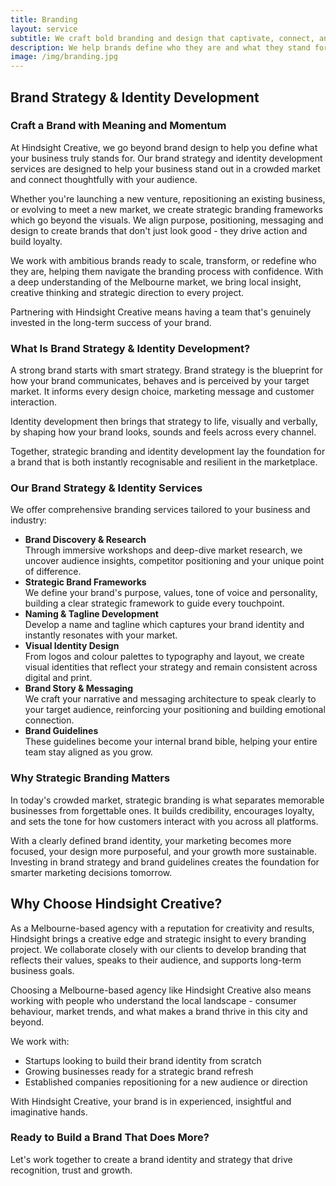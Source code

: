 ```yaml
---
title: Branding
layout: service
subtitle: We craft bold branding and design that captivate, connect, and elevate your brand's unique identity.
description: We help brands define who they are and what they stand for, crafting strategy-led branding that goes deeper than just a logo. Through discovery, messaging and visual identity, we create brand experiences that connect, resonate and support long-term growth. Whether you're launching, evolving or repositioning, we turn ideas into meaningful, memorable identities.
image: /img/branding.jpg
---
```


## Brand Strategy & Identity Development

### Craft a Brand with Meaning and Momentum

At Hindsight Creative, we go beyond brand design to help you define what your business truly stands for. Our brand strategy and identity development services are designed to help your business stand out in a crowded market and connect thoughtfully with your audience.

Whether you're launching a new venture, repositioning an existing business, or evolving to meet a new market, we create strategic branding frameworks which go beyond the visuals. We align purpose, positioning, messaging and design to create brands that don't just look good - they drive action and build loyalty.

We work with ambitious brands ready to scale, transform, or redefine who they are, helping them navigate the branding process with confidence. With a deep understanding of the Melbourne market, we bring local insight, creative thinking and strategic direction to every project.

Partnering with Hindsight Creative means having a team that's genuinely invested in the long-term success of your brand.

### What Is Brand Strategy & Identity Development?

A strong brand starts with smart strategy. Brand strategy is the blueprint for how your brand communicates, behaves and is perceived by your target market. It informs every design choice, marketing message and customer interaction.

Identity development then brings that strategy to life, visually and verbally, by shaping how your brand looks, sounds and feels across every channel.

Together, strategic branding and identity development lay the foundation for a brand that is both instantly recognisable and resilient in the marketplace.

### Our Brand Strategy & Identity Services

We offer comprehensive branding services tailored to your business and industry:

- **Brand Discovery & Research**  
   Through immersive workshops and deep-dive market research, we uncover audience insights, competitor positioning and your unique point of difference.
- **Strategic Brand Frameworks**  
   We define your brand's purpose, values, tone of voice and personality, building a clear strategic framework to guide every touchpoint.
- **Naming & Tagline Development**  
   Develop a name and tagline which captures your brand identity and instantly resonates with your market.
- **Visual Identity Design**  
   From logos and colour palettes to typography and layout, we create visual identities that reflect your strategy and remain consistent across digital and print.
- **Brand Story & Messaging**  
   We craft your narrative and messaging architecture to speak clearly to your target audience, reinforcing your positioning and building emotional connection.
- **Brand Guidelines**  
   These guidelines become your internal brand bible, helping your entire team stay aligned as you grow.

### Why Strategic Branding Matters

In today's crowded market, strategic branding is what separates memorable businesses from forgettable ones. It builds credibility, encourages loyalty, and sets the tone for how customers interact with you across all platforms.

With a clearly defined brand identity, your marketing becomes more focused, your design more purposeful, and your growth more sustainable. Investing in brand strategy and brand guidelines creates the foundation for smarter marketing decisions tomorrow.

## Why Choose Hindsight Creative?

As a Melbourne-based agency with a reputation for creativity and results, Hindsight brings a creative edge and strategic insight to every branding project. We collaborate closely with our clients to develop branding that reflects their values, speaks to their audience, and supports long-term business goals.

Choosing a Melbourne-based agency like Hindsight Creative also means working with people who understand the local landscape - consumer behaviour, market trends, and what makes a brand thrive in this city and beyond.

We work with:

- Startups looking to build their brand identity from scratch
- Growing businesses ready for a strategic brand refresh
- Established companies repositioning for a new audience or direction

With Hindsight Creative, your brand is in experienced, insightful and imaginative hands.

### Ready to Build a Brand That Does More?

Let's work together to create a brand identity and strategy that drive recognition, trust and growth.
